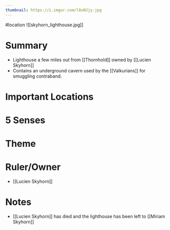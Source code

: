 ```yaml
---
thumbnail: https://i.imgur.com/l8xNJjy.jpg
---
```

#location
![[skyhorn_lighthouse.jpg]]

# Summary
- Lighthouse a few miles out from [[Thornhold]] owned by [[Lucien Skyhorn]]
- Contains an underground cavern used by the [[Valkurians]] for smuggling contraband.

# Important Locations
# 5 Senses
# Theme
# Ruler/Owner
- [[Lucien Skyhorn]]
# Notes
- [[Lucien Skyhorn]] has died and the lighthouse has been left to [[Miriam Skyhorn]]
